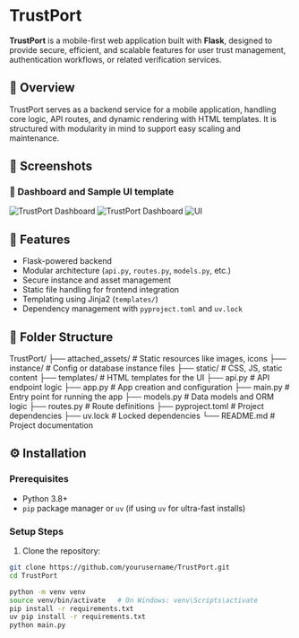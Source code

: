 # TrustPort

**TrustPort** is a mobile-first web application built with **Flask**, designed to provide secure, efficient, and scalable features for user trust management, authentication workflows, or related verification services.

## 📱 Overview

TrustPort serves as a backend service for a mobile application, handling core logic, API routes, and dynamic rendering with HTML templates. It is structured with modularity in mind to support easy scaling and maintenance.
## 📸 Screenshots

### 🔹 Dashboard and Sample UI template
![TrustPort Dashboard](./TrustPort/images/dasahboardtp.jpg)
![TrustPort Dashboard](./TrustPort/images/dasahboard.tp2.jpg)
![UI](./TrustPort/images/dasahboard.tp3.jpg)



## 🚀 Features

- Flask-powered backend
- Modular architecture (`api.py`, `routes.py`, `models.py`, etc.)
- Secure instance and asset management
- Static file handling for frontend integration
- Templating using Jinja2 (`templates/`)
- Dependency management with `pyproject.toml` and `uv.lock`

## 🧩 Folder Structure

TrustPort/ ├── attached_assets/ # Static resources like images, icons ├── instance/ # Config or database instance files ├── static/ # CSS, JS, static content ├── templates/ # HTML templates for the UI ├── api.py # API endpoint logic ├── app.py # App creation and configuration ├── main.py # Entry point for running the app ├── models.py # Data models and ORM logic ├── routes.py # Route definitions ├── pyproject.toml # Project dependencies ├── uv.lock # Locked dependencies └── README.md # Project documentation


## ⚙️ Installation

### Prerequisites

- Python 3.8+
- `pip` package manager or `uv` (if using `uv` for ultra-fast installs)

### Setup Steps

1. Clone the repository:

```bash
git clone https://github.com/yourusername/TrustPort.git
cd TrustPort

python -m venv venv
source venv/bin/activate   # On Windows: venv\Scripts\activate
pip install -r requirements.txt
uv pip install -r requirements.txt
python main.py


